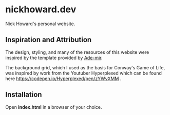 # nickhoward.dev


Nick Howard's personal website.


## Inspiration and Attribution

The design, styling, and many of the resources of this website were inspired by the template provided by [Ade-mir](https://github.com/Ade-mir/). 

The background grid, which I used as the basis for Conway's Game of Life, was inspired by work from the Youtuber Hyperplexed which can be found here https://codepen.io/Hyperplexed/pen/zYWvXMM .

## Installation

Open **index.html** in a browser of your choice.
